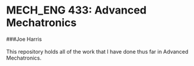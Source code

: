 # MECH_ENG 433: Advanced Mechatronics</br>
###Joe Harris
</br></br>
This repository holds all of the work that I have done thus far in Advanced Mechatronics.
